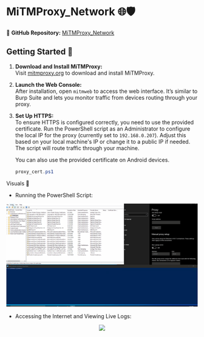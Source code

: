 # MiTMProxy_Network 🌐🛡️

🔗 **GitHub Repository:** [MiTMProxy_Network](https://github.com/pentestfunctions/MiTMProxy_Network/)

## Getting Started 🚀

1. **Download and Install MiTMProxy:**  
   Visit [mitmproxy.org](https://mitmproxy.org/) to download and install MiTMProxy.

2. **Launch the Web Console:**  
   After installation, open `mitmweb` to access the web interface. It’s similar to Burp Suite and lets you monitor traffic from devices routing through your proxy.

3. **Set Up HTTPS:**  
   To ensure HTTPS is configured correctly, you need to use the provided certificate. Run the PowerShell script as an Administrator to configure the local IP for the proxy (currently set to `192.168.0.207`). Adjust this based on your local machine's IP or change it to a public IP if needed. The script will route traffic through your machine.

   You can also use the provided certificate on Android devices.

   ```powershell
   proxy_cert.ps1
   ```

Visuals 🎥

- Running the PowerShell Script:
<p align="center">
  <img src="https://github.com/pentestfunctions/MiTMProxy_Network/blob/main/images/proxy.gif">
</p>

- Accessing the Internet and Viewing Live Logs:
<p align="center">
  <img src="https://github.com/pentestfunctions/MiTMProxy_Network/blob/main/images/MiTMWeb.gif">
</p>
